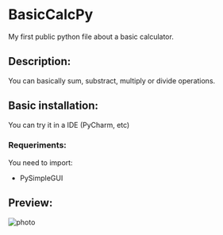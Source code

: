 # BasicCalcPy
My first public python file about a basic calculator.

## Description:
You can basically sum, substract, multiply or divide operations.

## Basic installation:

You can try it in a IDE (PyCharm, etc)

### Requeriments:

You need to import:
- PySimpleGUI

## Preview:
![photo](https://i.ibb.co/bLkTtRn/photo.png)
